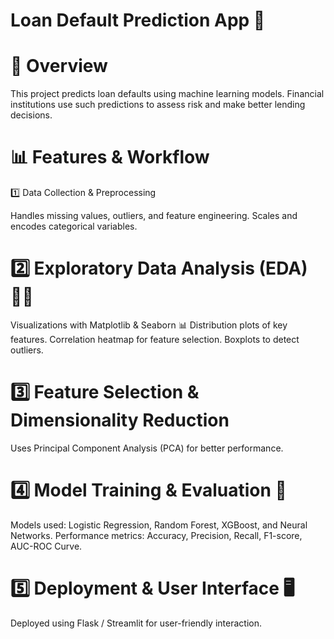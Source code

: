 # Loan Default Prediction App 🚀

# 📌 Overview

This project predicts loan defaults using machine learning models. Financial institutions use such predictions to assess risk and make better lending decisions.

# 📊 Features & Workflow
1️⃣ Data Collection & Preprocessing

Handles missing values, outliers, and feature engineering.
Scales and encodes categorical variables.

# 2️⃣ Exploratory Data Analysis (EDA) 🕵️‍♂️

Visualizations with Matplotlib & Seaborn 📊
Distribution plots of key features.
Correlation heatmap for feature selection.
Boxplots to detect outliers.

# 3️⃣ Feature Selection & Dimensionality Reduction

Uses Principal Component Analysis (PCA) for better performance.


# 4️⃣ Model Training & Evaluation 🎯

Models used: Logistic Regression, Random Forest, XGBoost, and Neural Networks.
Performance metrics: Accuracy, Precision, Recall, F1-score, AUC-ROC Curve.


# 5️⃣ Deployment & User Interface 🖥️

Deployed using Flask / Streamlit for user-friendly interaction.
